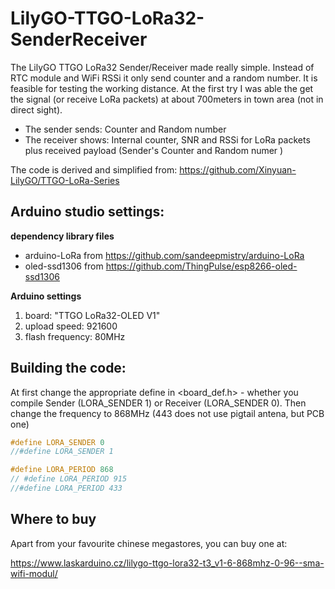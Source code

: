 # LilyGO-TTGO-LoRa32-SenderReceiver
The LilyGO TTGO LoRa32 Sender/Receiver made really simple. Instead of RTC module and WiFi RSSi it only send counter and a random number. It is feasible for testing the working distance. At the first try I was able the get the signal (or receive LoRa packets) at about 700meters in town area (not in direct sight). 

* The sender sends: Counter and Random number
* The receiver shows: Internal counter, SNR and RSSi for LoRa packets plus received payload (Sender's Counter and Random numer )

The code is derived and simplified from: 
https://github.com/Xinyuan-LilyGO/TTGO-LoRa-Series

## Arduino studio settings: 
**dependency library files**
* arduino-LoRa from https://github.com/sandeepmistry/arduino-LoRa 
* oled-ssd1306 from https://github.com/ThingPulse/esp8266-oled-ssd1306

**Arduino settings**
1. board: "TTGO LoRa32-OLED V1"
2. upload speed:  921600
3. flash frequency: 80MHz

## Building the code:
At first change the appropriate define in <board_def.h> - whether you compile Sender (LORA_SENDER 1) or Receiver (LORA_SENDER 0). Then change the frequency to 868MHz (443 does not use pigtail antena, but PCB one)

```C
#define LORA_SENDER 0
//#define LORA_SENDER 1

#define LORA_PERIOD 868  
// #define LORA_PERIOD 915     
//#define LORA_PERIOD 433  
```

## Where to buy
Apart from your favourite chinese megastores, you can buy one at:

https://www.laskarduino.cz/lilygo-ttgo-lora32-t3_v1-6-868mhz-0-96--sma-wifi-modul/

